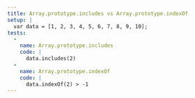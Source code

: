 ```yaml
---
title: Array.prototype.includes vs Array.prototype.indexOf
setup: |
  var data = [1, 2, 3, 4, 5, 6, 7, 8, 9, 10];
tests:
  -
    name: Array.prototype.includes
    code: |
      data.includes(2)
  -
    name: Array.prototype.indexOf
    code: |
      data.indexOf(2) > -1
---
```


